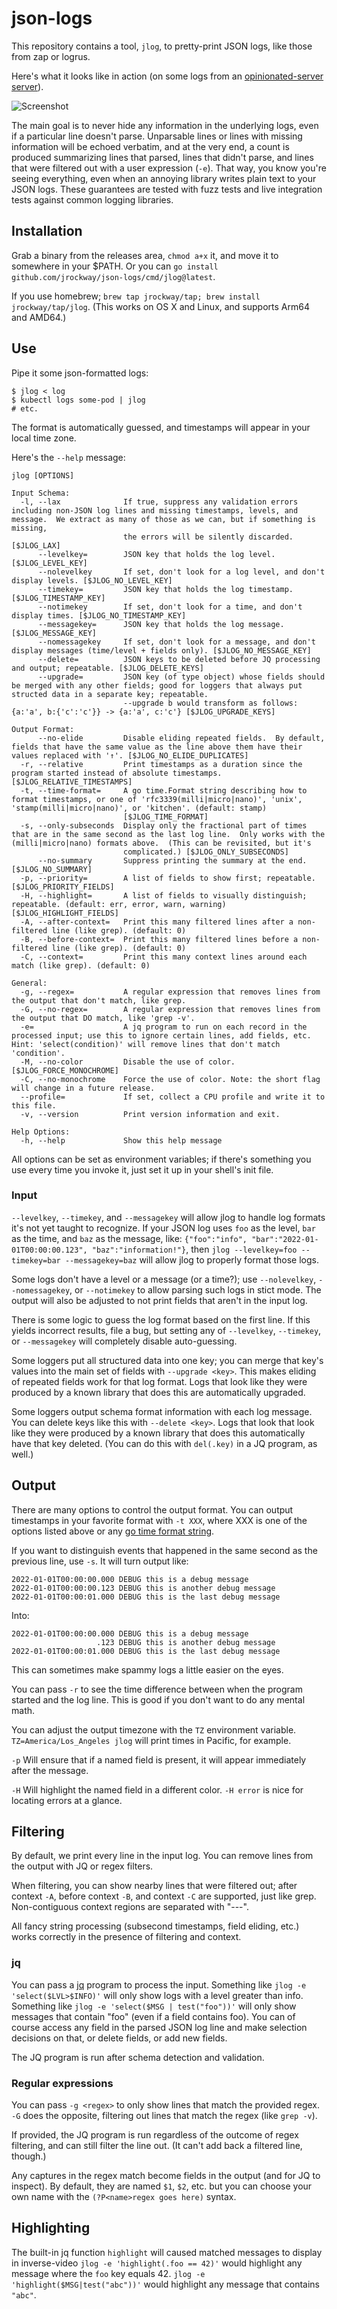 # json-logs

This repository contains a tool, `jlog`, to pretty-print JSON logs, like those from zap or logrus.

Here's what it looks like in action (on some logs from an
[opinionated-server server](https://github.com/jrockway/opinionated-server)).

![Screenshot](https://user-images.githubusercontent.com/2367/147866806-aa5c68c3-f5ba-4f58-884d-4372986868b9.PNG)

The main goal is to never hide any information in the underlying logs, even if a particular line
doesn't parse. Unparsable lines or lines with missing information will be echoed verbatim, and at
the very end, a count is produced summarizing lines that parsed, lines that didn't parse, and lines
that were filtered out with a user expression (`-e`). That way, you know you're seeing everything,
even when an annoying library writes plain text to your JSON logs. These guarantees are tested with
fuzz tests and live integration tests against common logging libraries.

## Installation

Grab a binary from the releases area, `chmod a+x` it, and move it to somewhere in your $PATH. Or you
can `go install github.com/jrockway/json-logs/cmd/jlog@latest`.

If you use homebrew; `brew tap jrockway/tap; brew install jrockway/tap/jlog`. (This works on OS X
and Linux, and supports Arm64 and AMD64.)

## Use

Pipe it some json-formatted logs:

    $ jlog < log
    $ kubectl logs some-pod | jlog
    # etc.

The format is automatically guessed, and timestamps will appear in your local time zone.

Here's the `--help` message:

    jlog [OPTIONS]

    Input Schema:
      -l, --lax              If true, suppress any validation errors including non-JSON log lines and missing timestamps, levels, and message.  We extract as many of those as we can, but if something is missing,
                             the errors will be silently discarded. [$JLOG_LAX]
          --levelkey=        JSON key that holds the log level. [$JLOG_LEVEL_KEY]
          --nolevelkey       If set, don't look for a log level, and don't display levels. [$JLOG_NO_LEVEL_KEY]
          --timekey=         JSON key that holds the log timestamp. [$JLOG_TIMESTAMP_KEY]
          --notimekey        If set, don't look for a time, and don't display times. [$JLOG_NO_TIMESTAMP_KEY]
          --messagekey=      JSON key that holds the log message. [$JLOG_MESSAGE_KEY]
          --nomessagekey     If set, don't look for a message, and don't display messages (time/level + fields only). [$JLOG_NO_MESSAGE_KEY]
          --delete=          JSON keys to be deleted before JQ processing and output; repeatable. [$JLOG_DELETE_KEYS]
          --upgrade=         JSON key (of type object) whose fields should be merged with any other fields; good for loggers that always put structed data in a separate key; repeatable.
                             --upgrade b would transform as follows: {a:'a', b:{'c':'c'}} -> {a:'a', c:'c'} [$JLOG_UPGRADE_KEYS]

    Output Format:
          --no-elide         Disable eliding repeated fields.  By default, fields that have the same value as the line above them have their values replaced with '↑'. [$JLOG_NO_ELIDE_DUPLICATES]
      -r, --relative         Print timestamps as a duration since the program started instead of absolute timestamps. [$JLOG_RELATIVE_TIMESTAMPS]
      -t, --time-format=     A go time.Format string describing how to format timestamps, or one of 'rfc3339(milli|micro|nano)', 'unix', 'stamp(milli|micro|nano)', or 'kitchen'. (default: stamp)
                             [$JLOG_TIME_FORMAT]
      -s, --only-subseconds  Display only the fractional part of times that are in the same second as the last log line.  Only works with the (milli|micro|nano) formats above.  (This can be revisited, but it's
                             complicated.) [$JLOG_ONLY_SUBSECONDS]
          --no-summary       Suppress printing the summary at the end. [$JLOG_NO_SUMMARY]
      -p, --priority=        A list of fields to show first; repeatable. [$JLOG_PRIORITY_FIELDS]
      -H, --highlight=       A list of fields to visually distinguish; repeatable. (default: err, error, warn, warning) [$JLOG_HIGHLIGHT_FIELDS]
      -A, --after-context=   Print this many filtered lines after a non-filtered line (like grep). (default: 0)
      -B, --before-context=  Print this many filtered lines before a non-filtered line (like grep). (default: 0)
      -C, --context=         Print this many context lines around each match (like grep). (default: 0)

    General:
      -g, --regex=           A regular expression that removes lines from the output that don't match, like grep.
      -G, --no-regex=        A regular expression that removes lines from the output that DO match, like 'grep -v'.
      -e=                    A jq program to run on each record in the processed input; use this to ignore certain lines, add fields, etc.  Hint: 'select(condition)' will remove lines that don't match 'condition'.
      -M, --no-color         Disable the use of color. [$JLOG_FORCE_MONOCHROME]
      -C, --no-monochrome    Force the use of color. Note: the short flag will change in a future release.
      --profile=             If set, collect a CPU profile and write it to this file.
      -v, --version          Print version information and exit.

    Help Options:
      -h, --help             Show this help message

All options can be set as environment variables; if there's something you use every time you invoke
it, just set it up in your shell's init file.

### Input

`--levelkey`, `--timekey`, and `--messagekey` will allow jlog to handle log formats it's not yet
taught to recognize. If your JSON log uses `foo` as the level, `bar` as the time, and `baz` as the
message, like: `{"foo":"info", "bar":"2022-01-01T00:00:00.123", "baz":"information!"}`, then
`jlog --levelkey=foo --timekey=bar --messagekey=baz` will allow jlog to properly format those logs.

Some logs don't have a level or a message (or a time?); use `--nolevelkey`, `--nomessagekey`, or
`--notimekey` to allow parsing such logs in stict mode. The output will also be adjusted to not
print fields that aren't in the input log.

There is some logic to guess the log format based on the first line. If this yields incorrect
results, file a bug, but setting any of `--levelkey`, `--timekey`, or `--messagekey` will completely
disable auto-guessing.

Some loggers put all structured data into one key; you can merge that key's values into the main set
of fields with `--upgrade <key>`. This makes eliding of repeated fields work for that log format.
Logs that look like they were produced by a known library that does this are automatically upgraded.

Some loggers output schema format information with each log message. You can delete keys like this
with `--delete <key>`. Logs that look that look like they were produced by a known library that does
this automatically have that key deleted. (You can do this with `del(.key)` in a JQ program, as
well.)

## Output

There are many options to control the output format. You can output timestamps in your favorite
format with `-t XXX`, where XXX is one of the options listed above or any
[go time format string](https://pkg.go.dev/time#pkg-constants).

If you want to distinguish events that happened in the same second as the previous line, use `-s`.
It will turn output like:

    2022-01-01T00:00:00.000 DEBUG this is a debug message
    2022-01-01T00:00:00.123 DEBUG this is another debug message
    2022-01-01T00:00:01.000 DEBUG this is the last debug message

Into:

    2022-01-01T00:00:00.000 DEBUG this is a debug message
                       .123 DEBUG this is another debug message
    2022-01-01T00:00:01.000 DEBUG this is the last debug message

This can sometimes make spammy logs a little easier on the eyes.

You can pass `-r` to see the time difference between when the program started and the log line. This
is good if you don't want to do any mental math.

You can adjust the output timezone with the `TZ` environment variable. `TZ=America/Los_Angeles jlog`
will print times in Pacific, for example.

`-p` Will ensure that if a named field is present, it will appear immediately after the message.

`-H` Will highlight the named field in a different color. `-H error` is nice for locating errors at
a glance.

## Filtering

By default, we print every line in the input log. You can remove lines from the output with JQ or
regex filters.

When filtering, you can show nearby lines that were filtered out; after context `-A`, before context
`-B`, and context `-C` are supported, just like grep. Non-contiguous context regions are separated
with "---".

All fancy string processing (subsecond timestamps, field eliding, etc.) works correctly in the
presence of filtering and context.

### jq

You can pass a [jq](https://stedolan.github.io/jq/) program to process the input. Something like
`jlog -e 'select($LVL>$INFO)'` will only show logs with a level greater than info. Something like
`jlog -e 'select($MSG | test("foo"))'` will only show messages that contain "foo" (even if a field
contains foo). You can of course access any field in the parsed JSON log line and make selection
decisions on that, or delete fields, or add new fields.

The JQ program is run after schema detection and validation.

### Regular expressions

You can pass `-g <regex>` to only show lines that match the provided regex. `-G` does the opposite,
filtering out lines that match the regex (like `grep -v`).

If provided, the JQ program is run regardless of the outcome of regex filtering, and can still
filter the line out. (It can't add back a filtered line, though.)

Any captures in the regex match become fields in the output (and for JQ to inspect). By default,
they are named `$1`, `$2`, etc. but you can choose your own name with the
`(?P<name>regex goes here)` syntax.

## Highlighting

The built-in jq function `highlight` will caused matched messages to display in inverse-video
`jlog -e 'highlight(.foo == 42)'` would highlight any message where the `foo` key equals 42.
`jlog -e 'highlight($MSG|test("abc"))'` would highlight any message that contains `"abc"`.
